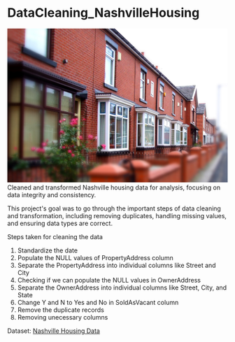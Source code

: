 # DataCleaning_NashvilleHousing

![Nashville](https://github.com/mabaltazar/SQL_NashvilleHousing/blob/Image/Housing.jpg)
Cleaned and transformed Nashville housing data for analysis, focusing on data integrity and consistency.

This project's goal was to go through the important steps of data cleaning and transformation, including removing duplicates, handling missing values, and ensuring data types are correct.

Steps taken for cleaning the data

1. Standardize the date
2. Populate the NULL values of PropertyAddress column
3. Separate the PropertyAddress into individual columns like Street and City
4. Checking if we can populate the NULL values in OwnerAddress
5. Separate the OwnerAddress into individual columns like Street, City, and State
6. Change Y and N to Yes and No in SoldAsVacant column
7. Remove the duplicate records
8. Removing unecessary columns

Dataset: [Nashville Housing Data](https://www.kaggle.com/datasets/tmthyjames/nashville-housing-data)
